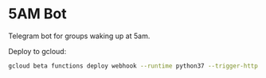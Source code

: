 # 5AM Bot

Telegram bot for groups waking up at 5am.

Deploy to gcloud:

```bash
gcloud beta functions deploy webhook --runtime python37 --trigger-http --set-env-vars "GCLOUD=TRUE"
```
